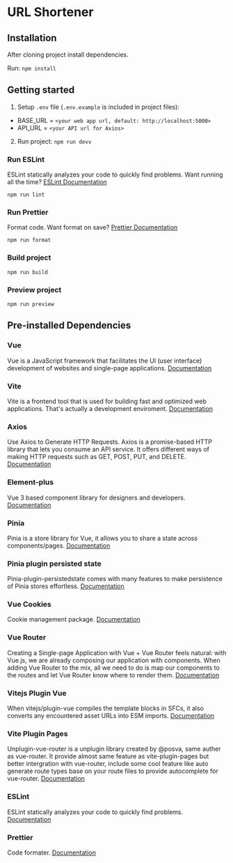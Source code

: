 # URL Shortener

## Installation

After cloning project install dependencies.

Run: `npm install`

## Getting started

1. Setup `.env` file (`.env.example` is included in project files):

- BASE_URL = `<your web app url, default: http://localhost:5000>`
- API_URL = `<your API url for Axios>`

2. Run project: `npm run devv`

### Run ESLint

ESLint statically analyzes your code to quickly find problems. Want running all the time? [ESLint Documentation](https://eslint.org/docs/latest/)

`npm run lint`

### Run Prettier

Format code. Want format on save? [Prettier Documentation](https://prettier.io/docs/en/)

`npm run format`

### Build project

`npm run build`

### Preview project

`npm run preview`

## Pre-installed Dependencies

### Vue

Vue is a JavaScript framework that facilitates the UI (user interface) development of websites and single-page applications. [Documentation](https://vuejs.org/)

### Vite

Vite is a frontend tool that is used for building fast and optimized web applications. That's actually a development enviroment. [Documentation](https://vitejs.dev/)

### Axios

Use Axios to Generate HTTP Requests. Axios is a promise-based HTTP library that lets you consume an API service. It offers different ways of making HTTP requests such as GET, POST, PUT, and DELETE. [Documentation](https://www.npmjs.com/package/axios)

### Element-plus

Vue 3 based component library for designers and developers. [Documentation](https://element-plus.org/en-US/)

### Pinia

Pinia is a store library for Vue, it allows you to share a state across components/pages. [Documentation](https://pinia.vuejs.org/introduction.html)

### Pinia plugin persisted state

Pinia-plugin-persistedstate comes with many features to make persistence of Pinia stores effortless. [Documentation](https://prazdevs.github.io/pinia-plugin-persistedstate/guide/)

### Vue Cookies

Cookie management package. [Documentation](https://www.npmjs.com/package/vue-cookies)

### Vue Router

Creating a Single-page Application with Vue + Vue Router feels natural: with Vue.js, we are already composing our application with components. When adding Vue Router to the mix, all we need to do is map our components to the routes and let Vue Router know where to render them.
[Documentation](https://router.vuejs.org/guide/)

### Vitejs Plugin Vue

When vitejs/plugin-vue compiles the template blocks in SFCs, it also converts any encountered asset URLs into ESM imports. [Documentation](https://www.npmjs.com/package/@vitejs/plugin-vue)

### Vite Plugin Pages

Unplugin-vue-router is a unplugin library created by @posva, same auther as vue-router. It provide almost same feature as vite-plugin-pages but better intergration with vue-router, include some cool feature like auto generate route types base on your route files to provide autocomplete for vue-router.
[Documentation](https://www.npmjs.com/package/vite-plugin-pages)

### ESLint

ESLint statically analyzes your code to quickly find problems. [Documentation](https://eslint.org/docs/latest/)

### Prettier

Code formater. [Documentation](https://prettier.io/docs/en/)
